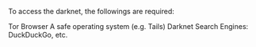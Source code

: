 To access the darknet, the followings are required:

Tor Browser
A safe operating system (e.g. Tails)
Darknet Search Engines: DuckDuckGo, etc.
